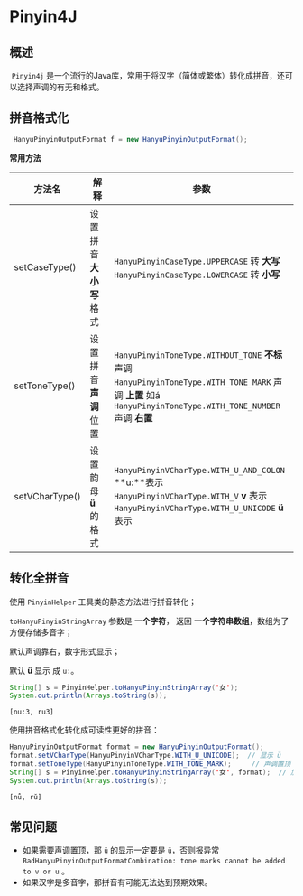 # Pinyin4J

## 概述

​	`Pinyin4j` 是一个流行的Java库，常用于将汉字（简体或繁体）转化成拼音，还可以选择声调的有无和格式。



## 拼音格式化

```java
 HanyuPinyinOutputFormat f = new HanyuPinyinOutputFormat();
```



**常用方法**

| 方法名         | 解释                     | 参数                                                         |
| -------------- | ------------------------ | ------------------------------------------------------------ |
| setCaseType()  | 设置拼音 **大小写** 格式 | `HanyuPinyinCaseType.UPPERCASE`  转 **大写**<br />`HanyuPinyinCaseType.LOWERCASE`  转 **小写** |
| setToneType()  | 设置拼音 **声调** 位置   | `HanyuPinyinToneType.WITHOUT_TONE`   **不标** 声调<br />`HanyuPinyinToneType.WITH_TONE_MARK`  声调 **上置** 如á<br />`HanyuPinyinToneType.WITH_TONE_NUMBER`   声调 **右置** |
| setVCharType() | 设置韵母 **ü** 的格式    | `HanyuPinyinVCharType.WITH_U_AND_COLON` **u:**表示<br />`HanyuPinyinVCharType.WITH_V`   **v** 表示<br />`HanyuPinyinVCharType.WITH_U_UNICODE`  **ü** 表示 |



## 转化全拼音

使用 `PinyinHelper` 工具类的静态方法进行拼音转化；

`toHanyuPinyinStringArray` 参数是 **一个字符**， 返回 **一个字符串数组**，数组为了方便存储多音字；

默认声调靠右，数字形式显示；

默认 **ü** 显示 成 `u:`。

```java
String[] s = PinyinHelper.toHanyuPinyinStringArray('女');
System.out.println(Arrays.toString(s));
```

```
[nu:3, ru3]
```



使用拼音格式化转化成可读性更好的拼音：

```java
HanyuPinyinOutputFormat format = new HanyuPinyinOutputFormat();
format.setVCharType(HanyuPinyinVCharType.WITH_U_UNICODE);  // 显示 ü
format.setToneType(HanyuPinyinToneType.WITH_TONE_MARK);		// 声调置顶 ǚ
String[] s = PinyinHelper.toHanyuPinyinStringArray('女', format);  // 加上格式化对象参数
System.out.println(Arrays.toString(s));
```

```
[nǚ, rŭ]
```



## 常见问题

* 如果需要声调置顶，那 `ü` 的显示一定要是 `ü`，否则报异常 `BadHanyuPinyinOutputFormatCombination: tone marks cannot be added to v or u` 。
* 如果汉字是多音字，那拼音有可能无法达到预期效果。



























